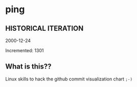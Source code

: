 # ping

## HISTORICAL ITERATION
2000-12-24

Incremented: 1301

## What is this?? 
Linux skills to hack the github commit visualization chart `;-)`

